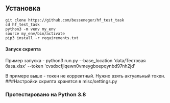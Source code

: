 ## Установка
```
git clone https://github.com/besseneger/hf_test_task
cd hf_test_task
python3 -m venv my_env
source my_env/bin/activate
pip3 install -r requirements.txt
```
#### Запуск скрипта
Пример запуска - python3 run.py --base_location 'data/Тестовая база.xlsx' --token 'cvsdxcfjlqewn0vmeygboepqynbd97nh2jd'

В примере выше - токен не корректный. Нужно взять актуальный токен.
###Настройки скрипта хранятся в misc/settings.py
### Протестировано на Python 3.8
